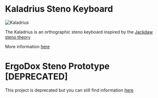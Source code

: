 # Kaladrius Steno Keyboard

![Kaladrius](https://i.imgur.com/YgC8tji.jpg)

The Kaladrius is an orthographic steno keyboard inspired by the [Jackdaw steno theory](https://sites.google.com/site/ploverdoc/jackdaw)

More information [here](keyboards/handwired/kaladrius/readme.md)

# ErgoDox Steno Prototype [DEPRECATED]

This project is deprecated but you can still find information [here](users/fromtonrouge)
